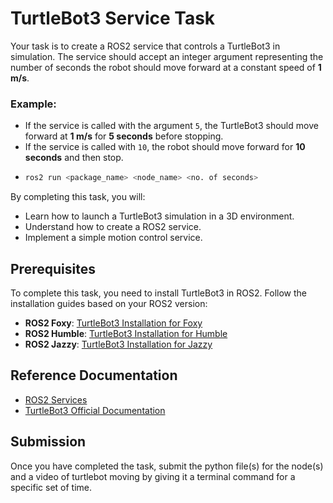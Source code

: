 # TurtleBot3 Service Task
Your task is to create a ROS2 service that controls a TurtleBot3 in simulation. The service should accept an integer argument representing the number of seconds the robot should move forward at a constant speed of **1 m/s**.

### Example:
- If the service is called with the argument `5`, the TurtleBot3 should move forward at **1 m/s** for **5 seconds** before stopping.
- If the service is called with `10`, the robot should move forward for **10 seconds** and then stop.
- ```bash
  ros2 run <package_name> <node_name> <no. of seconds>
  ```

By completing this task, you will:
- Learn how to launch a TurtleBot3 simulation in a 3D environment.
- Understand how to create a ROS2 service.
- Implement a simple motion control service.

## Prerequisites
To complete this task, you need to install TurtleBot3 in ROS2. Follow the installation guides based on your ROS2 version:

- **ROS2 Foxy**: [TurtleBot3 Installation for Foxy](http://blog.utem.edu.my/wira_yugi/ros2-and-turtlebot3-installation/)
- **ROS2 Humble**: [TurtleBot3 Installation for Humble](https://emanual.robotis.com/docs/en/platform/turtlebot3/quick-start/#ros-2-humble)
- **ROS2 Jazzy**: [TurtleBot3 Installation for Jazzy](https://docs.google.com/document/d/19ObQR4qn6_gd6mIFPtyNoy-2SDMFzImgR2hkvHJMCIU/edit?usp=sharing)

## Reference Documentation
- [ROS2 Services](https://docs.ros.org/en/foxy/Tutorials/Services/Creating-A-Simple-Service-And-Client-Py.html)
- [TurtleBot3 Official Documentation](https://emanual.robotis.com/docs/en/platform/turtlebot3/overview/)

## Submission
Once you have completed the task, submit the python file(s) for the node(s) and a video of turtlebot moving by giving it a terminal command for a specific set of time.
